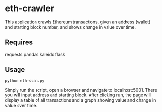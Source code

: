 # eth-crawler

This application crawls Ethereum transactions, given an address (wallet) and starting block number, and shows change in value over time.

## Requires

requests
pandas
kaleido
flask

## Usage

```bash
python eth-scan.py
```

Simply run the script, open a browser and navigate to localhost:5001. There you will input address and starting block. After clicking run, the page will display a table of all transactions and a graph showing value and change in value over time.